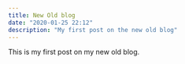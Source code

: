 ```yaml
---
title: New Old blog
date: "2020-01-25 22:12"
description: "My first post on the new old blog"
---
```


This is my first post on my new old blog.
